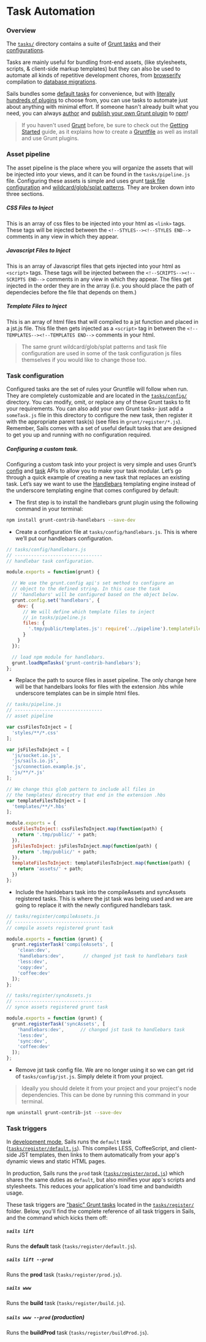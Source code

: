 # Task Automation

### Overview

The [`tasks/`](./#!documentation/anatomy/tasks) directory contains a suite of [Grunt tasks](http://gruntjs.com/creating-tasks) and their [configurations](http://gruntjs.com/configuring-tasks). 

Tasks are mainly useful for bundling front-end assets, (like stylesheets, scripts, & client-side markup templates) but they can also be used to automate all kinds of repetitive development chores, from [browserify](https://github.com/jmreidy/grunt-browserify) compilation to [database migrations](https://www.npmjs.org/package/grunt-db-migrate).

Sails bundles some [default tasks](./#!documentation/grunt/default-tasks) for convenience, but with [literally hundreds of plugins](http://gruntjs.com/plugins) to choose from, you can use tasks to automate just about anything with minimal effort.  If someone hasn't already built what you need, you can always [author](http://gruntjs.com/creating-tasks) and [publish your own Grunt plugin](http://gruntjs.com/creating-plugins) to [npm](http://npmjs.org)!

> If you haven't used [Grunt](http://gruntjs.com/) before, be sure to check out the [Getting Started](http://gruntjs.com/getting-started) guide, as it explains how to create a [Gruntfile](http://gruntjs.com/sample-gruntfile) as well as install and use Grunt plugins.


### Asset pipeline

The asset pipeline is the place where you will organize the assets that will be injected into your views, and it can be found in the `tasks/pipeline.js` file. Configuring these assets is simple and uses grunt [task file configuration](http://gruntjs.com/configuring-tasks#files) and [wildcard/glob/splat patterns](http://gruntjs.com/configuring-tasks#globbing-patterns). They are broken down into three sections.

##### CSS Files to Inject
This is an array of css files to be injected into your html as `<link>` tags.  These tags will be injected between the `<!--STYLES--><!--STYLES END-->` comments in any view in which they appear.

##### Javascript Files to Inject
This is an array of Javascript files that gets injected into your html as `<script>` tags.  These tags will be injected between the `<!--SCRIPTS--><!--SCRIPTS END-->` comments in any view in which they appear. The files get injected in the order they are in the array (i.e. you should place the path of dependecies before the file that depends on them.)

##### Template Files to Inject
This is an array of html files that will compiled to a jst function and placed in a jst.js file. This file then gets injected as a `<script>` tag in between the `<!--TEMPLATES--><!--TEMPLATES END-->` comments in your html.

> The same grunt wildcard/glob/splat patterns and task file configuration are used in some of the task configuration js files themselves if you would like to change those too.

### Task configuration

Configured tasks are the set of rules your Gruntfile will follow when run. They are completely customizable and are located in the [`tasks/config/`](/#/documentation/anatomy/myApp/tasks/config) directory. You can modify, omit, or replace any of these Grunt tasks to fit your requirements. You can also add your own Grunt tasks- just add a `someTask.js` file in this directory to configure the new task, then register it with the appropriate parent task(s) (see files in `grunt/register/*.js`). Remember, Sails comes with a set of useful default tasks that are designed to get you up and running with no configuration required.

##### Configuring a custom task.

Configuring a custom task into your project is very simple and uses Grunt&rsquo;s [config](http://gruntjs.com/api/grunt.config) and [task](http://gruntjs.com/api/grunt.task) APIs to allow you to make your task modular. Let&rsquo;s go through a quick example of creating a new task that replaces an existing task. Let&rsquo;s say we want to use the [Handlebars](http://handlebarsjs.com/) templating engine instead of the underscore templating engine that comes configured by default:

* The first step is to install the handlebars grunt plugin using the following command in your terminal:

```bash
npm install grunt-contrib-handlebars --save-dev
```

* Create a configuration file at `tasks/config/handlebars.js`. This is where we&rsquo;ll put our handlebars configuration.

```javascript
// tasks/config/handlebars.js
// --------------------------------
// handlebar task configuration.

module.exports = function(grunt) {

  // We use the grunt.config api's set method to configure an
  // object to the defined string. In this case the task
  // 'handlebars' will be configured based on the object below.
  grunt.config.set('handlebars', {
    dev: {
      // We will define which template files to inject
      // in tasks/pipeline.js 
      files: {
        '.tmp/public/templates.js': require('../pipeline').templateFilesToInject
      }
    }
  });

  // load npm module for handlebars.
  grunt.loadNpmTasks('grunt-contrib-handlebars');
};
```

* Replace the path to source files in asset pipeline. The only change here will be that handelbars looks for files with the extension .hbs while underscore templates can be in simple html files.

```javascript
// tasks/pipeline.js
// --------------------------------
// asset pipeline

var cssFilesToInject = [
  'styles/**/*.css'
];

var jsFilesToInject = [
  'js/socket.io.js',
  'js/sails.io.js',
  'js/connection.example.js',
  'js/**/*.js'
];

// We change this glob pattern to include all files in
// the templates/ direcotry that end in the extension .hbs
var templateFilesToInject = [
  'templates/**/*.hbs'
];

module.exports = {
  cssFilesToInject: cssFilesToInject.map(function(path) {
    return '.tmp/public/' + path;
  }),
  jsFilesToInject: jsFilesToInject.map(function(path) {
    return '.tmp/public/' + path;
  }),
  templateFilesToInject: templateFilesToInject.map(function(path) {
    return 'assets/' + path;
  })
};
```

* Include the hanldebars task into the compileAssets and syncAssets registered tasks. This is where the jst task was being used and we are going to replace it with the newly configured handlebars task.

```javascript
// tasks/register/compileAssets.js
// --------------------------------
// compile assets registered grunt task

module.exports = function (grunt) {
  grunt.registerTask('compileAssets', [
    'clean:dev',
    'handlebars:dev',       // changed jst task to handlebars task
    'less:dev',
    'copy:dev',
    'coffee:dev'
  ]);
};

// tasks/register/syncAssets.js
// --------------------------------
// synce assets registered grunt task

module.exports = function (grunt) {
  grunt.registerTask('syncAssets', [
    'handlebars:dev',      // changed jst task to handlebars task
    'less:dev',
    'sync:dev',
    'coffee:dev'
  ]);
};
```

* Remove jst task config file. We are no longer using it so we can get rid of `tasks/config/jst.js`. Simply delete it from your project.

> Ideally you should delete it from your project and your project's node dependencies. This can be done by running this command in your terminal.
```bash
npm uninstall grunt-contrib-jst --save-dev
```

### Task triggers

In [development mode](http://beta.sailsjs.org/#/documentation/reference/sails.config/sails.config.local.html?q=environment), Sails runs the `default` task ([`tasks/register/default.js`](http://beta.sailsjs.org/#/documentation/anatomy/myApp/tasks/register/default.js.html)).  This compiles LESS, CoffeeScript, and client-side JST templates, then links to them automatically from your app's dynamic views and static HTML pages.

In production, Sails runs the `prod` task ([`tasks/register/prod.js`](http://beta.sailsjs.org/#/documentation/anatomy/myApp/tasks/register/prod.js.html)) which shares the same duties as `default`, but also minifies your app's scripts and stylesheets.  This reduces your application's load time and bandwidth usage.

These task triggers are ["basic" Grunt tasks](http://gruntjs.com/creating-tasks#basic-tasks) located in the [`tasks/register/`](http://beta.sailsjs.org/#/documentation/anatomy/myApp/tasks/register) folder.  Below, you'll find the complete reference of all task triggers in Sails, and the command which kicks them off:

##### `sails lift`

Runs the **default** task (`tasks/register/default.js`).

##### `sails lift --prod`

Runs the **prod** task (`tasks/register/prod.js`).

##### `sails www`

Runs the **build** task (`tasks/register/build.js`).

##### `sails www --prod` (production)

Runs the **buildProd** task (`tasks/register/buildProd.js`).

<docmeta name="uniqueID" value="TaskAutomation282238">
<docmeta name="displayName" value="Task Automation">

